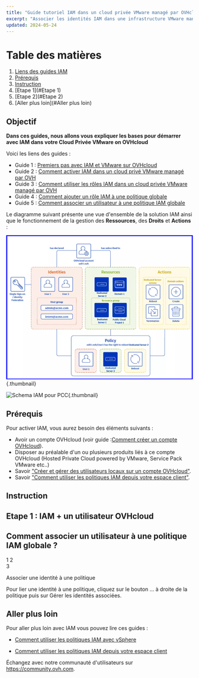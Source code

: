 ```yaml
---
title: "Guide tutoriel IAM dans un cloud privée VMware managé par OVHcloud"
excerpt: "Associer les identités IAM dans une infrastructure VMware managé par OVHcloud"
updated: 2024-05-24
---
```


# Table des matières
1. [Liens des guides IAM](#Objectif)
2. [Prérequis](#Prérequis)
3. [Instruction](#Instruction)
4. [Etape 1](#Etape 1)
5. [Etape 2](#Etape 2)
6. [Aller plus loin](#Aller plus loin)

## Objectif

**Dans ces guides, nous allons vous expliquer les bases pour démarrer avec IAM dans votre Cloud Privée VMware on OVHcloud**

Voici les liens des guides :

- Guide 1 : [Premiers pas avec IAM et VMware sur OVHcloud](/pages/hosted_private_cloud/hosted_private_cloud_powered_by_vmware/vmware_iam_enable#Objectif)
- Guide 2 : [Comment activer IAM dans un cloud privé VMware managé par OVH](/pages/hosted_private_cloud/hosted_private_cloud_powered_by_vmware/vmware_iam_policy)
- Guide 3 : [Comment utiliser les rôles IAM dans un cloud privée VMware managé par OVH](/pages/hosted_private_cloud/hosted_private_cloud_powered_by_vmware/vmware_iam_role_policy)
- Guide 4 : [Comment ajouter un rôle IAM à une politique globale](/pages/hosted_private_cloud/hosted_private_cloud_powered_by_vmware/vmware_iam_actions)
- Guide 5 : [Comment associer un utilisateur à une politique IAM globale](/pages/hosted_private_cloud/hosted_private_cloud_powered_by_vmware/vmware_iam_actions...)

Le diagramme suivant présente une vue d'ensemble de la solution IAM ainsi que le fonctionnement de la gestion des **Ressources**, des **Droits** et **Actions** :

![Schema IAM](images/iam_schema.png){.thumbnail}

![Schema IAM pour PCC](images/iam_vmware_schema_2.png){.thumbnail}

## Prérequis

Pour activer IAM, vous aurez besoin des éléments suivants :

- Avoir un compte OVHcloud (voir guide :[Comment créer un compte OVHcloud](https://help.ovhcloud.com/csm/fr-account-create-ovhcloud-account?id=kb_article_view&sysparm_article=KB0043023)).
- Disposer au préalable d'un ou plusieurs produits liés à ce compte OVHcloud (Hosted Private Cloud powered by VMware, Service Pack VMware etc..)
- Savoir ["Créer et gérer des utilisateurs locaux sur un compte OVHcloud"](https://help.ovhcloud.com/csm/fr-account-managing-users?id=kb_article_view&sysparm_article=KB0043058).
- Savoir ["Comment utiliser les politiques IAM depuis votre espace client"](https://help.ovhcloud.com/csm/fr-customer-iam-policies-ui?id=kb_article_view&sysparm_article=KB0058730).

## Instruction

## Etape 1 : IAM + un utilisateur OVHcloud

## Comment associer un utilisateur à une politique IAM globale ?

1
2  
3

Associer une identité à une politique

Pour lier une identité à une politique, cliquez sur le bouton ... à droite de la politique puis sur Gérer les identités associées.


## Aller plus loin

Pour aller plus loin avec IAM vous pouvez lire ces guides :

- [Comment utiliser les politiques IAM avec vSphere](https://help.ovhcloud.com/csm/fr-vmware-use-iam-vsphere?id=kb_article_view&sysparm_article=KB0059059)

- [Comment utiliser les politiques IAM depuis votre espace client](https://help.ovhcloud.com/csm/fr-customer-iam-policies-ui?id=kb_article_view&sysparm_article=KB0058730)

Échangez avec notre communauté d'utilisateurs sur <https://community.ovh.com>.

